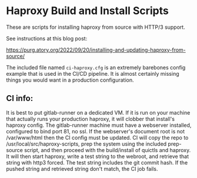 # Haproxy Build and Install Scripts

These are scripts for installing haproxy from source with HTTP/3 support.

See instructions at this blog post:

https://purg.atory.org/2022/09/20/installing-and-updating-haproxy-from-source/

The included file named `ci-haproxy.cfg` is an extremely barebones config
example that is used in the CI/CD pipeline.  It is almost certainly missing
things you would want in a production configuration.

## CI info:

It is best to put gitlab-runner on a dedicated VM.  If it is run on your
machine that actually runs your production haproxy, it will clobber that
install's haproxy config.  The gitlab-runner machine must have a webserver
installed, configured to bind port 81, no ssl.  If the webserver's document
root is not /var/www/html then the CI config must be updated.  CI will copy
the repo to /usr/local/src/haproxy-scripts, prep the system using the included
prep-source script, and then proceed with the build/install of quictls and
haproxy.  It will then start haproxy, write a test string to the webroot, and
retrieve that string with http3 forced.  The test string includes the git
commit hash.  If the pushed string and retrieved string don't match, the CI
job fails.
